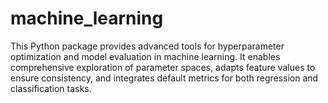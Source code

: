 # machine_learning
This Python package provides advanced tools for hyperparameter optimization and model evaluation in machine learning. It enables comprehensive exploration of parameter spaces, adapts feature values to ensure consistency, and integrates default metrics for both regression and classification tasks.
